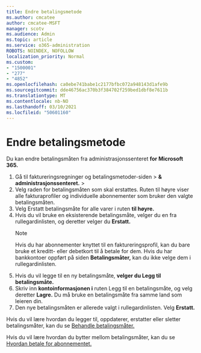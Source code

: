 ```yaml
---
title: Endre betalingsmetode
ms.author: cmcatee
author: cmcatee-MSFT
manager: scotv
ms.audience: Admin
ms.topic: article
ms.service: o365-administration
ROBOTS: NOINDEX, NOFOLLOW
localization_priority: Normal
ms.custom:
- "1500001"
- "277"
- "4852"
ms.openlocfilehash: ca0ebe741babe1c2177bfbc072a948143d1afe9b
ms.sourcegitcommit: dde46756ac370b3f384702f259bed1dbf8e7611b
ms.translationtype: MT
ms.contentlocale: nb-NO
ms.lasthandoff: 03/10/2021
ms.locfileid: "50601160"
---
```

# <a name="change-payment-method"></a>Endre betalingsmetode

Du kan endre betalingsmåten fra administrasjonssenteret **for Microsoft 365.**
  
1. Gå til faktureringsregninger og betalingsmetoder-siden  >  **& administrasjonssenteret.**  >  [](https://go.microsoft.com/fwlink/p/?linkid=2018806)
2. Velg raden for betalingsmåten som skal erstattes. Ruten til høyre viser alle fakturaprofiler og individuelle abonnementer som bruker den valgte betalingsmåten.
3. Velg Erstatt betalingsmåte for alle varer i ruten **til høyre.**
4. Hvis du vil bruke en eksisterende betalingsmåte, velger du en fra rullegardinlisten, og deretter velger du **Erstatt.**
    > [!NOTE]
    > Hvis du har abonnementer knyttet til en faktureringsprofil, kan du bare bruke et kreditt- eller debetkort til å betale for dem. Hvis du har bankkontoer oppført på siden **Betalingsmåter,** kan du ikke velge dem i rullegardinlisten.
5. Hvis du vil legge til en ny betalingsmåte, **velger du Legg til betalingsmåte.**
6. Skriv inn **kontoinformasjonen i** ruten Legg til en betalingsmåte, og velg deretter **Lagre.** Du må bruke en betalingsmåte fra samme land som leieren din.
7. Den nye betalingsmåten er allerede valgt i rullegardinlisten. Velg **Erstatt.**

Hvis du vil lære hvordan du legger til, oppdaterer, erstatter eller sletter betalingsmåter, kan du se [Behandle betalingsmåter.](https://docs.microsoft.com/microsoft-365/commerce/billing-and-payments/manage-payment-methods)

Hvis du vil lære hvordan du bytter mellom betalingsmåter, kan du se [Hvordan betale for abonnementet.](https://docs.microsoft.com/microsoft-365/commerce/billing-and-payments/pay-for-your-subscription)